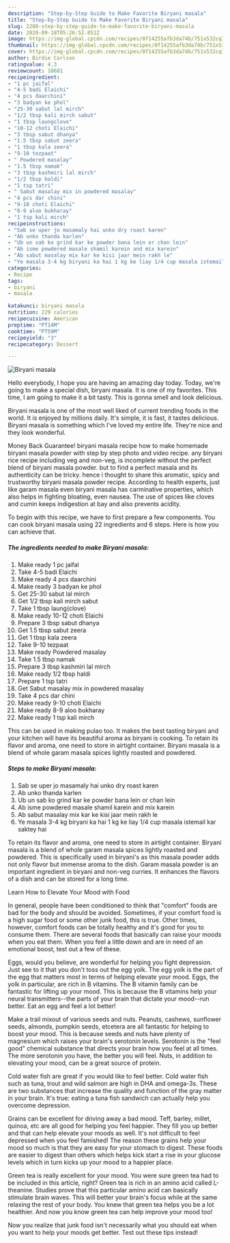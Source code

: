 ```yaml
---
description: "Step-by-Step Guide to Make Favorite Biryani masala"
title: "Step-by-Step Guide to Make Favorite Biryani masala"
slug: 2280-step-by-step-guide-to-make-favorite-biryani-masala
date: 2020-09-18T05:26:52.851Z
image: https://img-global.cpcdn.com/recipes/0f14255afb3da74b/751x532cq70/biryani-masala-recipe-main-photo.jpg
thumbnail: https://img-global.cpcdn.com/recipes/0f14255afb3da74b/751x532cq70/biryani-masala-recipe-main-photo.jpg
cover: https://img-global.cpcdn.com/recipes/0f14255afb3da74b/751x532cq70/biryani-masala-recipe-main-photo.jpg
author: Birdie Carlson
ratingvalue: 4.3
reviewcount: 10681
recipeingredient:
- "1 pc jaifal"
- "4-5 badi Elaichi"
- "4 pcs daarchini"
- "3 badyan ke phol"
- "25-30 sabut lal mirch"
- "1/2 tbsp kali mirch sabut"
- "1 tbsp laungclove"
- "10-12 choti Elaichi"
- "3 tbsp sabut dhanya"
- "1.5 tbsp sabut zeera"
- "1 tbsp kala zeera"
- "9-10 tezpaat"
- " Powdered masalay"
- "1.5 tbsp namak"
- "3 tbsp kashmiri lal mirch"
- "1/2 tbsp haldi"
- "1 tsp tatri"
- " Sabut masalay mix in powdered masalay"
- "4 pcs dar chini"
- "9-10 choti Elaichi"
- "8-9 aloo bukharay"
- "1 tsp kali mirch"
recipeinstructions:
- "Sab se uper jo masamaly hai unko dry roast karen"
- "Ab unko thanda karlen"
- "Ub un sab ko grind kar ke powder bana lein or chan lein"
- "Ab isme powdered masale shamil karein and mix karein"
- "Ab sabut masalay mix kar ke kisi jaar mein rakh le"
- "Ye masala 3-4 kg biryani ka hai 1 kg ke liay 1/4 cup masala istemail kar saktey hai"
categories:
- Recipe
tags:
- biryani
- masala

katakunci: biryani masala 
nutrition: 229 calories
recipecuisine: American
preptime: "PT14M"
cooktime: "PT59M"
recipeyield: "3"
recipecategory: Dessert

---
```



![Biryani masala](https://img-global.cpcdn.com/recipes/0f14255afb3da74b/751x532cq70/biryani-masala-recipe-main-photo.jpg)

Hello everybody, I hope you are having an amazing day today. Today, we're going to make a special dish, biryani masala. It is one of my favorites. This time, I am going to make it a bit tasty. This is gonna smell and look delicious.

Biryani masala is one of the most well liked of current trending foods in the world. It is enjoyed by millions daily. It's simple, it is fast, it tastes delicious. Biryani masala is something which I've loved my entire life. They're nice and they look wonderful.

Money Back Guarantee! biryani masala recipe how to make homemade biryani masala powder with step by step photo and video recipe. any biryani rice recipe including veg and non-veg, is incomplete without the perfect blend of biryani masala powder. but to find a perfect masala and its authenticity can be tricky. hence i thought to share this aromatic, spicy and trustworthy biryani masala powder recipe. According to health experts, just like garam masala even biryani masala has carminative properties, which also helps in fighting bloating, even nausea. The use of spices like cloves and cumin keeps indigestion at bay and also prevents acidity.


To begin with this recipe, we have to first prepare a few components. You can cook biryani masala using 22 ingredients and 6 steps. Here is how you can achieve that.

<!--inarticleads1-->

##### The ingredients needed to make Biryani masala:

1. Make ready 1 pc jaifal
1. Take 4-5 badi Elaichi
1. Make ready 4 pcs daarchini
1. Make ready 3 badyan ke phol
1. Get 25-30 sabut lal mirch
1. Get 1/2 tbsp kali mirch sabut
1. Take 1 tbsp laung(clove)
1. Make ready 10-12 choti Elaichi
1. Prepare 3 tbsp sabut dhanya
1. Get 1.5 tbsp sabut zeera
1. Get 1 tbsp kala zeera
1. Take 9-10 tezpaat
1. Make ready  Powdered masalay
1. Take 1.5 tbsp namak
1. Prepare 3 tbsp kashmiri lal mirch
1. Make ready 1/2 tbsp haldi
1. Prepare 1 tsp tatri
1. Get  Sabut masalay mix in powdered masalay
1. Take 4 pcs dar chini
1. Make ready 9-10 choti Elaichi
1. Make ready 8-9 aloo bukharay
1. Make ready 1 tsp kali mirch


This can be used in making pulao too. It makes the best tasting biryani and your kitchen will have its beautiful aroma as biryani is cooking. To retain its flavor and aroma, one need to store in airtight container. Biryani masala is a blend of whole garam masala spices lightly roasted and powdered. 

<!--inarticleads2-->

##### Steps to make Biryani masala:

1. Sab se uper jo masamaly hai unko dry roast karen
1. Ab unko thanda karlen
1. Ub un sab ko grind kar ke powder bana lein or chan lein
1. Ab isme powdered masale shamil karein and mix karein
1. Ab sabut masalay mix kar ke kisi jaar mein rakh le
1. Ye masala 3-4 kg biryani ka hai 1 kg ke liay 1/4 cup masala istemail kar saktey hai


To retain its flavor and aroma, one need to store in airtight container. Biryani masala is a blend of whole garam masala spices lightly roasted and powdered. This is specifically used in biryani&#39;s as this masala powder adds not only flavor but immense aroma to the dish. Garam masala powder is an important ingredient in biryani and non-veg curries. It enhances the flavors of a dish and can be stored for a long time. 

Learn How to Elevate Your Mood with Food


In general, people have been conditioned to think that "comfort" foods are bad for the body and should be avoided. Sometimes, if your comfort food is a high sugar food or some other junk food, this is true. Other times, however, comfort foods can be totally healthy and it's good for you to consume them. There are several foods that basically can raise your moods when you eat them. When you feel a little down and are in need of an emotional boost, test out a few of these.

Eggs, would you believe, are wonderful for helping you fight depression. Just see to it that you don't toss out the egg yolk. The egg yolk is the part of the egg that matters most in terms of helping elevate your mood. Eggs, the yolk in particular, are rich in B vitamins. The B vitamin family can be fantastic for lifting up your mood. This is because the B vitamins help your neural transmitters--the parts of your brain that dictate your mood--run better. Eat an egg and feel a lot better!

Make a trail mixout of various seeds and nuts. Peanuts, cashews, sunflower seeds, almonds, pumpkin seeds, etcetera are all fantastic for helping to boost your mood. This is because seeds and nuts have plenty of magnesium which raises your brain's serotonin levels. Serotonin is the "feel good" chemical substance that directs your brain how you feel at all times. The more serotonin you have, the better you will feel. Nuts, in addition to elevating your mood, can be a great source of protein.

Cold water fish are great if you would like to feel better. Cold water fish such as tuna, trout and wild salmon are high in DHA and omega-3s. These are two substances that increase the quality and function of the gray matter in your brain. It's true: eating a tuna fish sandwich can actually help you overcome depression. 

Grains can be excellent for driving away a bad mood. Teff, barley, millet, quinoa, etc are all good for helping you feel happier. They fill you up better and that can help elevate your moods as well. It's not difficult to feel depressed when you feel famished! The reason these grains help your mood so much is that they are easy for your stomach to digest. These foods are easier to digest than others which helps kick start a rise in your glucose levels which in turn kicks up your mood to a happier place.

Green tea is really excellent for your mood. You were sure green tea had to be included in this article, right? Green tea is rich in an amino acid called L-theanine. Studies prove that this particular amino acid can basically stimulate brain waves. This will better your brain's focus while at the same relaxing the rest of your body. You knew that green tea helps you be a lot healthier. And now you know green tea can help improve your mood too!

Now you realize that junk food isn't necessarily what you should eat when you want to help your moods get better. Test out  these tips  instead!

